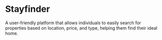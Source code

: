 # Stayfinder
A user-friendly platform that allows individuals to easily search for properties based on location, price, and type, helping them find their ideal home.
